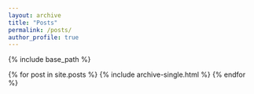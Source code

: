 ```yaml
---
layout: archive
title: "Posts"
permalink: /posts/
author_profile: true
---
```


{% include base_path %}


{% for post in site.posts %}
  {% include archive-single.html %}
{% endfor %}